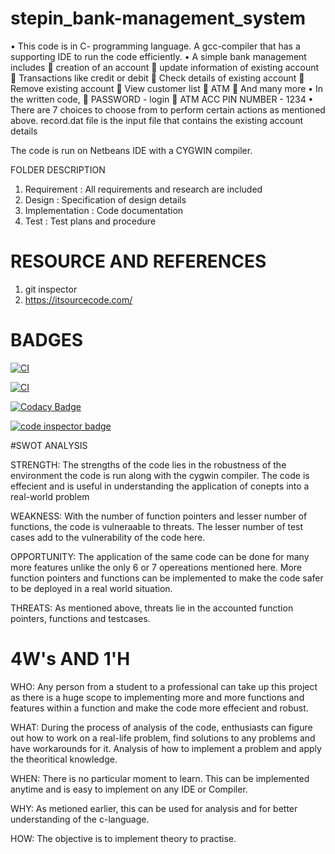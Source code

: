 # stepin_bank-management_system
•	This code is in C- programming language. A gcc-compiler that has a supporting IDE to run the code efficiently.
•	A simple bank management includes 
	creation of an account
	update information of existing account
	Transactions like credit or debit
	Check details of existing account
	Remove existing account
	View customer list
	ATM 
	And many more
•	In the written code, 
	PASSWORD - login
	ATM ACC PIN NUMBER - 1234
•	There are 7 choices to choose from to perform certain actions as mentioned above.
record.dat file is the input file that contains the existing account details

The code is run on Netbeans IDE with a CYGWIN compiler.

FOLDER	DESCRIPTION
1. Requirement     :	All requirements and research are included
2. Design	         :  Specification of design details
3. Implementation  :  Code documentation
4. Test	           :  Test plans and procedure


# RESOURCE AND REFERENCES

1. git inspector
2. https://itsourcecode.com/

# BADGES

[![CI](https://github.com/Dishan13/stepin_bank_management-system/actions/workflows/main.yml/badge.svg)](https://github.com/Dishan13/stepin_bank_management-system/actions/workflows/main.yml)

[![CI](https://github.com/Dishan13/stepin_bank_management-system/actions/workflows/main.yml/badge.svg)](https://github.com/Dishan13/stepin_bank_management-system/actions/workflows/main.yml)

[![Codacy Badge](https://app.codacy.com/project/badge/Grade/e3929183ffe243389bdf1ae47566eeb8)](https://www.codacy.com/gh/Dishan13/stepin_bank_management-system/dashboard?utm_source=github.com&amp;utm_medium=referral&amp;utm_content=Dishan13/stepin_bank_management-system&amp;utm_campaign=Badge_Grade)

<a href="https://frontend.code-inspector.com/public/user/github/Dishan13">
   <img src="https://code-inspector.com/public/badge/user/github/Dishan13?style=light" alt="code inspector badge" />
</a>

#SWOT ANALYSIS

STRENGTH:
The strengths of the code lies in the robustness of the environment the code is run along with the cygwin compiler. 
The code is effecient and is useful in understanding the application of conepts into a real-world problem

WEAKNESS: 
With the number of function pointers and lesser number of functions, the code is vulneraable to threats.
The lesser number of test cases add to the vulnerability of the code here.

OPPORTUNITY:
The application of the same code can be done for many more features unlike the only 6 or 7 opereations mentioned here.
More function pointers and functions can be implemented to make the code safer to be deployed in a real world situation.

THREATS:
As mentioned above, threats lie in the accounted function pointers, functions and testcases.

# 4W's AND 1'H

WHO:
Any person from a student to a professional can take up this project as there is a huge scope to implementing
more and more functions and features within a function and make the code more effecient and robust.

WHAT:
During the process of analysis of the code, enthusiasts can figure out how to work on a real-life problem, find solutions to any problems
and have workarounds for it. Analysis of how to implement a problem and apply the theoritical knowledge.

WHEN:
There is no particular moment to learn. This can be implemented anytime and is easy to implement on any IDE or Compiler.

WHY:
As metioned earlier, this can be used for analysis and for better understanding of the c-language.

HOW:
The objective is to implement theory to practise.
